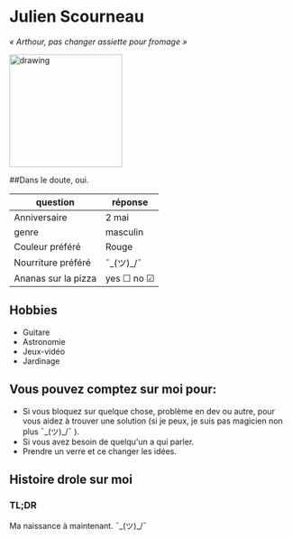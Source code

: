# Julien Scourneau
*« Arthour, pas changer assiette pour fromage »*

<img src="https://media-exp1.licdn.com/dms/image/C4D03AQH3e9S_NOpYQw/profile-displayphoto-shrink_400_400/0/1655913251490?e=1662595200&v=beta&t=1O5ckfs5iqJbU5OS_W3umLJGOlrojMiRbYvdNHF0-Ng" alt="drawing" width="200" height="200"/>

##Dans le doute, oui.

| question  | réponse |
|---|---|
| Anniversaire | 2 mai |
| genre | masculin |
| Couleur préféré | Rouge |
| Nourriture préféré | ¯\_(ツ)_/¯ |
| Ananas sur la pizza |  yes &#9744; no &#9745; |

## Hobbies
- Guitare
- Astronomie
- Jeux-vidéo
- Jardinage

## Vous pouvez comptez sur moi pour:

- Si vous bloquez sur quelque chose, problème en dev ou autre, pour vous aidez à trouver une solution (si je peux, je suis pas magicien non plus ¯\_(ツ)_/¯ ).
- Si vous avez besoin de quelqu'un a qui parler.
- Prendre un verre et ce changer les idées.

## Histoire drole sur moi

### TL;DR
Ma naissance à maintenant. ¯\_(ツ)_/¯

